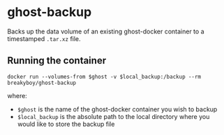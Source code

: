 # ghost-backup
Backs up the data volume of an existing ghost-docker container to a timestamped `.tar.xz` file.

## Running the container
```Shell
docker run --volumes-from $ghost -v $local_backup:/backup --rm breakyboy/ghost-backup
```

where:
- `$ghost` is the name of the ghost-docker container you wish to backup
- `$local_backup` is the absolute path to the local directory where you would like to store the backup file
